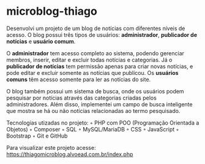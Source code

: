 # microblog-thiago
 
Desenvolvi um projeto de um blog de notícias com diferentes níveis de acesso. O blog possui três tipos de usuários: **administrador**, **publicador de notícias** e **usuário comum**.

O **administrador** tem acesso completo ao sistema, podendo gerenciar membros, inserir, editar e excluir todas notícias e categorias. Já o **publicador de notícias** tem permissão apenas para criar novas notícias, e pode editar e excluir somente as notícias que publicou. Os **usuários comuns** têm acesso somente para ler as notícias do site.

O blog também possui um sistema de busca, onde os usuários podem pesquisar por notícias através das categorias criadas pelos administradores. Além disso, implementei um campo de busca inteligente que mostra se há ou não notícias relacionadas ao termo pesquisado.

Tecnologias utizadas no projeto: 
◦ PHP com POO (Programação Orientada a Objetos)
◦ Composer
◦ SQL
◦ MySQL/MariaDB
◦ CSS
◦ JavaScript
◦ Bootstrap
◦ Git e GitHub

Para visualizar este projeto acesse: https://thiagomicroblog.alvoead.com.br/index.php
